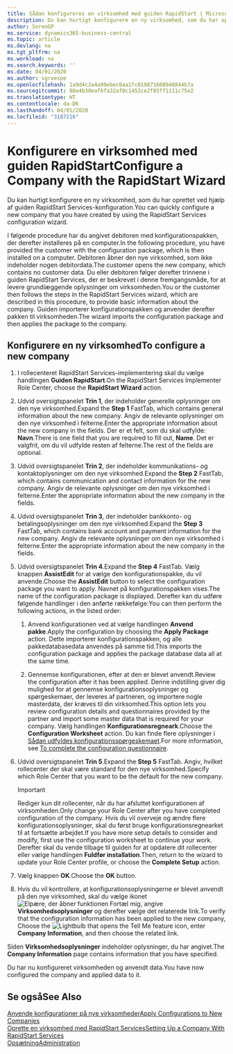```yaml
---
title: Sådan konfigureres en virksomhed med guiden RapidStart | Microsoft Docs
description: Du kan hurtigt konfigurere en ny virksomhed, som du har oprettet ved hjælp af guiden RapidStart Services-konfiguration.
author: SorenGP
ms.service: dynamics365-business-central
ms.topic: article
ms.devlang: na
ms.tgt_pltfrm: na
ms.workload: na
ms.search.keywords: ''
ms.date: 04/01/2020
ms.author: sgroespe
ms.openlocfilehash: 1a9d4c2a4a99ebec0aa1fc019871608948844b7a
ms.sourcegitcommit: 88e4b30eaf6fa32af0c1452ce2f85ff1111c75e2
ms.translationtype: HT
ms.contentlocale: da-DK
ms.lasthandoff: 04/01/2020
ms.locfileid: "3187216"
---
```

# <a name="configure-a-company-with-the-rapidstart-wizard"></a><span data-ttu-id="ed948-103">Konfigurere en virksomhed med guiden RapidStart</span><span class="sxs-lookup"><span data-stu-id="ed948-103">Configure a Company with the RapidStart Wizard</span></span>
<span data-ttu-id="ed948-104">Du kan hurtigt konfigurere en ny virksomhed, som du har oprettet ved hjælp af guiden RapidStart Services-konfiguration.</span><span class="sxs-lookup"><span data-stu-id="ed948-104">You can quickly configure a new company that you have created by using the RapidStart Services configuration wizard.</span></span>

<span data-ttu-id="ed948-105">I følgende procedure har du angivet debitoren med konfigurationspakken, der derefter installeres på en computer.</span><span class="sxs-lookup"><span data-stu-id="ed948-105">In the following procedure, you have provided the customer with the configuration package, which is then installed on a computer.</span></span> <span data-ttu-id="ed948-106">Debitoren åbner den nye virksomhed, som ikke indeholder nogen debitordata.</span><span class="sxs-lookup"><span data-stu-id="ed948-106">The customer opens the new company, which contains no customer data.</span></span> <span data-ttu-id="ed948-107">Du eller debitoren følger derefter trinnene i guiden RapidStart Services, der er beskrevet i denne fremgangsmåde, for at levere grundlæggende oplysninger om virksomheden.</span><span class="sxs-lookup"><span data-stu-id="ed948-107">You or the customer then follows the steps in the RapidStart Services wizard, which are described in this procedure, to provide basic information about the company.</span></span> <span data-ttu-id="ed948-108">Guiden importerer konfigurationspakken og anvender derefter pakken til virksomheden.</span><span class="sxs-lookup"><span data-stu-id="ed948-108">The wizard imports the configuration package and then applies the package to the company.</span></span>  

## <a name="to-configure-a-new-company"></a><span data-ttu-id="ed948-109">Konfigurere en ny virksomhed</span><span class="sxs-lookup"><span data-stu-id="ed948-109">To configure a new company</span></span>  
1. <span data-ttu-id="ed948-110">I rollecenteret RapidStart Services-implementering skal du vælge handlingen **Guiden RapidStart**.</span><span class="sxs-lookup"><span data-stu-id="ed948-110">On the RapidStart Services Implementer Role Center, choose the **RapidStart Wizard** action.</span></span>  
2. <span data-ttu-id="ed948-111">Udvid oversigtspanelet **Trin 1**, der indeholder generelle oplysninger om den nye virksomhed.</span><span class="sxs-lookup"><span data-stu-id="ed948-111">Expand the **Step 1** FastTab, which contains general information about the new company.</span></span> <span data-ttu-id="ed948-112">Angiv de relevante oplysninger om den nye virksomhed i felterne.</span><span class="sxs-lookup"><span data-stu-id="ed948-112">Enter the appropriate information about the new company in the fields.</span></span> <span data-ttu-id="ed948-113">Der er et felt, som du skal udfylde: **Navn**.</span><span class="sxs-lookup"><span data-stu-id="ed948-113">There is one field that you are required to fill out, **Name**.</span></span> <span data-ttu-id="ed948-114">Det er valgfrit, om du vil udfylde resten af felterne.</span><span class="sxs-lookup"><span data-stu-id="ed948-114">The rest of the fields are optional.</span></span>  
3. <span data-ttu-id="ed948-115">Udvid oversigtspanelet **Trin 2**, der indeholder kommunikations- og kontaktoplysninger om den nye virksomhed.</span><span class="sxs-lookup"><span data-stu-id="ed948-115">Expand the **Step 2** FastTab, which contains communication and contact information for the new company.</span></span> <span data-ttu-id="ed948-116">Angiv de relevante oplysninger om den nye virksomhed i felterne.</span><span class="sxs-lookup"><span data-stu-id="ed948-116">Enter the appropriate information about the new company in the fields.</span></span>
4. <span data-ttu-id="ed948-117">Udvid oversigtspanelet **Trin 3**, der indeholder bankkonto- og betalingsoplysninger om den nye virksomhed.</span><span class="sxs-lookup"><span data-stu-id="ed948-117">Expand the **Step 3** FastTab, which contains bank account and payment information for the new company.</span></span> <span data-ttu-id="ed948-118">Angiv de relevante oplysninger om den nye virksomhed i felterne.</span><span class="sxs-lookup"><span data-stu-id="ed948-118">Enter the appropriate information about the new company in the fields.</span></span>  
5. <span data-ttu-id="ed948-119">Udvid oversigtspanelet **Trin 4**.</span><span class="sxs-lookup"><span data-stu-id="ed948-119">Expand the **Step 4** FastTab.</span></span> <span data-ttu-id="ed948-120">Vælg knappen **AssistEdit** for at vælge den konfigurationspakke, du vil anvende.</span><span class="sxs-lookup"><span data-stu-id="ed948-120">Choose the **AssistEdit** button to select the configuration package you want to apply.</span></span> <span data-ttu-id="ed948-121">Navnet på konfigurationspakken vises.</span><span class="sxs-lookup"><span data-stu-id="ed948-121">The name of the configuration package is displayed.</span></span> <span data-ttu-id="ed948-122">Derefter kan du udføre følgende handlinger i den anførte rækkefølge:</span><span class="sxs-lookup"><span data-stu-id="ed948-122">You can then perform the following actions, in the listed order:</span></span>  

    1. <span data-ttu-id="ed948-123">Anvend konfigurationen ved at vælge handlingen **Anvend pakke**.</span><span class="sxs-lookup"><span data-stu-id="ed948-123">Apply the configuration by choosing the **Apply Package** action.</span></span> <span data-ttu-id="ed948-124">Dette importerer konfigurationspakken, og alle pakkedatabasedata anvendes på samme tid.</span><span class="sxs-lookup"><span data-stu-id="ed948-124">This imports the configuration package and applies the package database data all at the same time.</span></span>  

    2. <span data-ttu-id="ed948-125">Gennemse konfigurationen, efter at den er blevet anvendt.</span><span class="sxs-lookup"><span data-stu-id="ed948-125">Review the configuration after it has been applied.</span></span> <span data-ttu-id="ed948-126">Denne indstilling giver dig mulighed for at gennemse konfigurationsoplysninger og spørgeskemaer, der leveres af partneren, og importere nogle masterdata, der kræves til din virksomhed.</span><span class="sxs-lookup"><span data-stu-id="ed948-126">This option lets you review configuration details and questionnaires provided by the partner and import some master data that is required for your company.</span></span> <span data-ttu-id="ed948-127">Vælg handlingen **Konfigurationsregneark**.</span><span class="sxs-lookup"><span data-stu-id="ed948-127">Choose the **Configuration Worksheet** action.</span></span> <span data-ttu-id="ed948-128">Du kan finde flere oplysninger i [Sådan udfyldes konfigurationsspørgeskemaet](admin-gather-customer-setup-values.md#to-complete-the-configuration-questionnaire).</span><span class="sxs-lookup"><span data-stu-id="ed948-128">For more information, see [To complete the configuration questionnaire](admin-gather-customer-setup-values.md#to-complete-the-configuration-questionnaire).</span></span>  

6. <span data-ttu-id="ed948-129">Udvid oversigtspanelet **Trin 5**.</span><span class="sxs-lookup"><span data-stu-id="ed948-129">Expand the **Step 5** FastTab.</span></span> <span data-ttu-id="ed948-130">Angiv, hvilket rollecenter der skal være standard for den nye virksomhed.</span><span class="sxs-lookup"><span data-stu-id="ed948-130">Specify which Role Center that you want to be the default for the new company.</span></span>  

    > [!IMPORTANT]  
    >  <span data-ttu-id="ed948-131">Rediger kun dit rollecenter, når du har afsluttet konfigurationen af virksomheden.</span><span class="sxs-lookup"><span data-stu-id="ed948-131">Only change your Role Center after you have completed configuration of the company.</span></span> <span data-ttu-id="ed948-132">Hvis du vil overveje og ændre flere konfigurationsoplysninger, skal du først bruge konfigurationsregnearket til at fortsætte arbejdet.</span><span class="sxs-lookup"><span data-stu-id="ed948-132">If you have more setup details to consider and modify, first use the configuration worksheet to continue your work.</span></span> <span data-ttu-id="ed948-133">Derefter skal du vende tilbage til guiden for at opdatere dit rollecenter eller vælge handlingen **Fuldfør installation**.</span><span class="sxs-lookup"><span data-stu-id="ed948-133">Then, return to the wizard to update your Role Center profile, or choose the **Complete Setup** action.</span></span>

7. <span data-ttu-id="ed948-134">Vælg knappen **OK**.</span><span class="sxs-lookup"><span data-stu-id="ed948-134">Choose the **OK** button.</span></span>  
8. <span data-ttu-id="ed948-135">Hvis du vil kontrollere, at konfigurationsoplysningerne er blevet anvendt på den nye virksomhed, skal du vælge ikonet ![Elpære, der åbner funktionen Fortæl mig](media/ui-search/search_small.png "Fortæl mig, hvad du vil foretage dig"), angive **Virksomhedsoplysninger** og derefter vælge det relaterede link.</span><span class="sxs-lookup"><span data-stu-id="ed948-135">To verify that the configuration information has been applied to the new company, Choose the ![Lightbulb that opens the Tell Me feature](media/ui-search/search_small.png "Tell me what you want to do") icon, enter **Company Information**, and then choose the related link.</span></span>

<span data-ttu-id="ed948-136">Siden **Virksomhedsoplysninger** indeholder oplysninger, du har angivet.</span><span class="sxs-lookup"><span data-stu-id="ed948-136">The **Company Information** page contains information that you have specified.</span></span>   

<span data-ttu-id="ed948-137">Du har nu konfigureret virksomheden og anvendt data.</span><span class="sxs-lookup"><span data-stu-id="ed948-137">You have now configured the company and applied data to it.</span></span>  

## <a name="see-also"></a><span data-ttu-id="ed948-138">Se også</span><span class="sxs-lookup"><span data-stu-id="ed948-138">See Also</span></span>  
[<span data-ttu-id="ed948-139">Anvende konfigurationer på nye virksomheder</span><span class="sxs-lookup"><span data-stu-id="ed948-139">Apply Configurations to New Companies</span></span>](admin-apply-configuration-to-new-companies.md)  
[<span data-ttu-id="ed948-140">Oprette en virksomhed med RapidStart Services</span><span class="sxs-lookup"><span data-stu-id="ed948-140">Setting Up a Company With RapidStart Services</span></span>](admin-set-up-a-company-with-rapidstart.md)  
[<span data-ttu-id="ed948-141">Opsætning</span><span class="sxs-lookup"><span data-stu-id="ed948-141">Administration</span></span>](admin-setup-and-administration.md)
